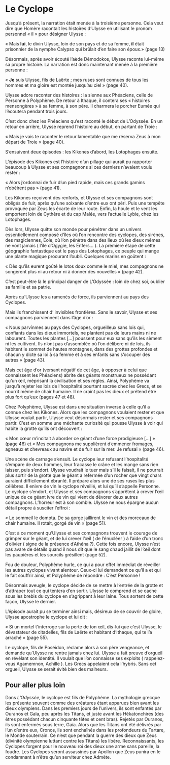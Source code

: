 # Le Cyclope

Jusqu’à présent, la narration était menée à la troisième personne. Cela veut dire que Homère racontait les histoires d’Ulysse en utilisant le pronom personnel « il » pour désigner Ulysse :

« Mais **lui**, le divin Ulysse, loin de son pays et de sa femme, **il** était prisonnier de la nymphe Calypso qui brûlait d’en faire son époux.» (page 13)

Désormais, après avoir écouté l’aède Démodokos, Ulysse raconte lui-même sa propre histoire. La narration est donc maintenant menée à la première personne :

« **Je** suis Ulysse, fils de Laërte ; mes ruses sont connues de tous les hommes et ma gloire est montée jusqu’au ciel » (page 40).

Ulysse adore raconter des histoires : la sienne aux Phéaciens, celle de Personne à Polyphème. De retour à Ithaque, il contera ses « histoires mensongères » à sa femme, à son père. Il charmera le porcher Eumée qui l’écoutera pendant trois jours.


C’est donc chez les Phéaciens qu’est raconté le début de L’Odyssée. En un retour en arrière, Ulysse reprend l’histoire au début, en partant de Troie :

« Mais je vais te raconter le retour lamentable que me réserva Zeus à mon départ de Troie » (page 40).

S’ensuivent deux épisodes : les Kikones d’abord, les Lotophages ensuite.

L’épisode des Kikones est l’histoire d’un pillage qui aurait pu rapporter beaucoup à Ulysse et ses compagnons si ces derniers n’avaient voulu rester :

« Alors j’ordonnai de fuir d’un pied rapide, mais ces grands gamins n’obéirent pas » (page 41).

Les Kikones reçoivent des renforts, et Ulysse et ses compagnons sont obligés de fuir, après qu’une soixante d’entre eux ont péri. Puis une tempête provoquée par Zeus les écarte de leur route. Enfin, la houle et le vent les emportent loin de Cythère et du cap Malée, vers l’actuelle Lybie, chez les Lotophages.

Dès lors, Ulysse quitte son monde pour pénétrer dans un univers essentiellement composé d’îles où l’on rencontre des cyclopes, des sirènes, des magiciennes, Éole, où l’on pénètre dans des lieux où les dieux mêmes ne vont jamais ( l’île d’Ogygie, les Enfers... ). La première étape de cette géographie fantastique est le pays des Lotophages, ce peuple qui mange une plante magique procurant l’oubli. Quelques marins en goûtent :

« Dès qu’ils eurent goûté le lotos doux comme le miel, mes compagnons ne songèrent plus ni au retour ni à donner des nouvelles » (page 42).

C’est peut-être là le principal danger de L’Odyssée : loin de chez soi, oublier sa famille et sa patrie.

Après qu’Ulysse les a ramenés de force, ils parviennent au pays des Cyclopes.

Mais ils franchissent d’ invisibles frontières. Sans le savoir, Ulysse et ses compagnons parviennent dans l’âge d’or :

« Nous parvînmes au pays des Cyclopes, orgueilleux sans lois qui, confiants dans les dieux immortels, ne plantent pas de leurs mains ni ne labourent. Toutes les plantes [...] poussent pour eux sans qu’ils les sèment ni les cultivent. Ils n’ont pas d’assemblée où l’on délibère ni de lois, ils habitent le sommet de hautes montagnes, dans des grottes profondes et chacun y dicte sa loi à sa femme et à ses enfants sans s’occuper des autres » (page 43).

Mais cet âge d’or (versant négatif de cet âge, à opposer à celui que connaissent les Phéaciens) abrite des géants monstrueux ne possédant qu’un œil, méprisant la civilisation et ses règles. Ainsi, Polyphème va jusqu’à rejeter les lois de l’hospitalité pourtant sacrée chez les Grecs, et se nourrit même de chair humaine. Il ne craint pas les dieux et prétend être plus fort qu’eux (pages 47 et 48).

Chez Polyphème, Ulysse est dans une situation inverse à celle qu’il a connue chez les Kikones. Alors que les compagnons voulaient rester et que Ulysse voulait partir, Ulysse veut désormais rester et ses compagnons partir. C’est en somme une méchante curiosité qui pousse Ulysse à voir qui habite la grotte qu’ils ont découvert :

« Mon cœur m’incitait à aborder ce géant d’une force prodigieuse [...] » (page 46) et « Mes compagnons me supplièrent d’emmener fromages, agneaux et chevreaux au navire et de fuir sur la mer. Je refusai » (page 46).

Une scène de carnage s’ensuit. Le cyclope leur refusant l’hospitalité s’empare de deux hommes, leur fracasse le crâne et les mange sans rien laisser, puis s’endort. Ulysse voudrait le tuer mais s’il le faisait, il ne pourrait plus sortir de la grotte que le géant a refermée d’un rocher que vingt chars auraient difficilement ébranlé. Il prépare alors une de ses ruses les plus célèbres. Il enivre de vin le cyclope réveillé, et lui qu’il s’appelle Personne. Le cyclope s’endort, et Ulysse et ses compagnons s’apprêtent à crever l’œil unique de ce géant ivre de vin qui vient de dévorer deux autres compagnons. L’horreur est à son comble. Ulysse ne nous épargne aucun détail propre à susciter l’effroi :

« Le sommeil le dompta. De sa gorge jaillirent le vin et des morceaux de chair humaine. Il rotait, gorgé de vin » (page 51).

C’est à ce moment qu’Ulysse et ses compagnons trouvent le courage de grimper sur le géant, et de lui crever l’œil ( de l’énucléer ) à l’aide d’un tronc d’olivier ( signe de la présence d’Athéna ?). Cette fois encore, Ulysse n’est pas avare de détails quand il nous dit que le sang chaud jaillit de l’œil dont les paupières et les sourcils grésillent (page 52).

Fou de douleur, Polyphème hurle, ce qui a pour effet immédiat de réveiller les autres cyclopes vivant alentour. Ceux-ci lui demandent ce qu’il a et qui le fait souffrir ainsi, et Polyphème de répondre : C’est Personne !

Désormais aveugle, le cyclope décide de se mettre à l’entrée de la grotte et d’attraper tout ce qui tentera d’en sortir. Ulysse le comprend et se cache sous les brebis du cyclope en s’agrippant à leur laine. Tous sortent de cette façon, Ulysse le dernier. 

L’épisode aurait pu se terminer ainsi mais, désireux de se couvrir de gloire, Ulysse apostrophe le cyclope et lui dit :

« Si un mortel t’interroge sur la perte de ton œil, dis-lui que c’est Ulysse, le dévastateur de citadelles, fils de Laërte et habitant d’Ithaque, qui te l’a arraché » (page 55).

Le cyclope, fils de Poséidon, réclame alors à son père vengeance, et demande qu’Ulysse ne rentre jamais chez lui. Ulysse a fait preuve d’orgueil en révélant son identité. Il voulait que l’on connaisse ses exploits ( rappelez-vous Agamemnon, Achille ). Les Grecs appelaient cela l’hybris. Sans cet orgueil, Ulysse se serait évité bien des malheurs.


## Pour aller plus loin

Dans *L’Odyssée*, le cyclope est fils de Polyphème.
La mythologie grecque les présente souvent comme des créatures étant apparues bien avant les dieux olympiens.
Dans les premiers jours de l’univers, ils sont enfantés par Ouranos et Gaïa, peu après les Titans, et juste avant les Hékatonchires (des êtres possédant chacun cinquante têtes et cent bras).
Rejetés par Ouranos, ils sont enfermés sous terre, Gaïa. Alors que les Titans ont été délivrés par l’un d’entre eux, Cronos, ils sont enchaînés dans les profondeurs du Tartare, le Monde souterrain.
Ce n’est que pendant la guerre des dieux que Zeus (divinité olympienne luttant contre les Titans) les libère. Reconnaissants, les Cyclopes forgent pour le nouveau roi des dieux une arme sans pareille, la foudre.
Les Cyclopes seront assassinés par Apollon que Zeus punira en le condamnant à n’être qu’un serviteur chez Admète.